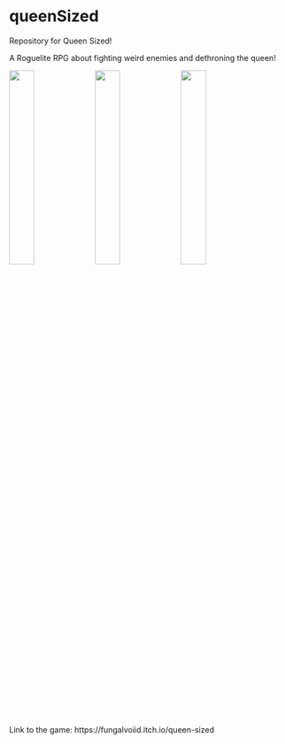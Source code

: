 # queenSized
Repository for Queen Sized! <br>

A Roguelite RPG about fighting weird enemies and dethroning the queen! <br>

<img src="https://img.itch.zone/aW1hZ2UvMTI0ODk5NS85MDA2NzY3LmdpZg==/original/iqRZAX.gif" width="30%" height="auto">
<img src="https://img.itch.zone/aW1hZ2UvMTI0ODk5NS85MDA2NzQ4LmdpZg==/original/UuwvTV.gif" width="30%" height="auto">
<img src="https://img.itch.zone/aW1hZ2UvMTI0ODk5NS85MDA2NzQ3LmdpZg==/original/urQ3yK.gif" width="30%" height="auto"> <br>

<p>Link to the game: https://fungalvoiid.itch.io/queen-sized</p>
